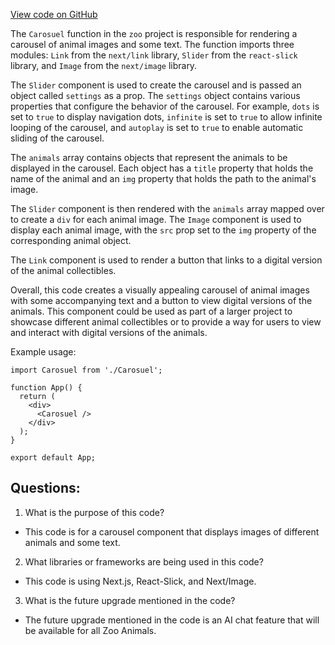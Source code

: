 [View code on GitHub](zoo-labs/zoo/blob/master/foundation/src/pages/animals/Carousel.tsx)

The `Carosuel` function in the `zoo` project is responsible for rendering a carousel of animal images and some text. The function imports three modules: `Link` from the `next/link` library, `Slider` from the `react-slick` library, and `Image` from the `next/image` library. 

The `Slider` component is used to create the carousel and is passed an object called `settings` as a prop. The `settings` object contains various properties that configure the behavior of the carousel. For example, `dots` is set to `true` to display navigation dots, `infinite` is set to `true` to allow infinite looping of the carousel, and `autoplay` is set to `true` to enable automatic sliding of the carousel. 

The `animals` array contains objects that represent the animals to be displayed in the carousel. Each object has a `title` property that holds the name of the animal and an `img` property that holds the path to the animal's image. 

The `Slider` component is then rendered with the `animals` array mapped over to create a `div` for each animal image. The `Image` component is used to display each animal image, with the `src` prop set to the `img` property of the corresponding animal object. 

The `Link` component is used to render a button that links to a digital version of the animal collectibles. 

Overall, this code creates a visually appealing carousel of animal images with some accompanying text and a button to view digital versions of the animals. This component could be used as part of a larger project to showcase different animal collectibles or to provide a way for users to view and interact with digital versions of the animals. 

Example usage:
```
import Carosuel from './Carosuel';

function App() {
  return (
    <div>
      <Carosuel />
    </div>
  );
}

export default App;
```
## Questions: 
 1. What is the purpose of this code?
- This code is for a carousel component that displays images of different animals and some text.

2. What libraries or frameworks are being used in this code?
- This code is using Next.js, React-Slick, and Next/Image.

3. What is the future upgrade mentioned in the code?
- The future upgrade mentioned in the code is an AI chat feature that will be available for all Zoo Animals.